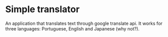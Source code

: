 # Simple translator

An application that translates text through google translate api.
It works for three languages: Portuguese, English and Japanese (why not?).

